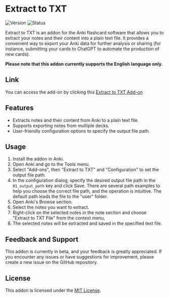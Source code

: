 # Extract to TXT

![Version](https://img.shields.io/badge/version-b1.0.0-blue.svg)
![Status](https://img.shields.io/badge/status-beta-orange.svg)

Extract to TXT is an addon for the Anki flashcard software that allows you to extract your notes and their content into a plain text file. It provides a convenient way to export your Anki data for further analysis or sharing (for instance, submitting your cards to ChatGPT to automate the production of new cards).

**Please note that this addon currently supports the English language only.**

## Link

You can access the add-on by clicking this [Extract to TXT Add-on](https://ankiweb.net/shared/info/1758053224)

## Features

- Extracts notes and their content from Anki to a plain text file.
- Supports exporting notes from multiple decks.
- User-friendly configuration options to specify the output file path.

## Usage

1. Install the addon in Anki.
2. Open Anki and go to the Tools menu.
3. Select "Add-ons", then "Extract to TXT" and "Configuration" to set the output file path.
4. In the configuration dialog, specify the desired output file path in the `01_output_path` key and click Save. There are several path examples to help you choose the correct file path, and the operation is intuitive. The default path leads the file to the "user" folder.
5. Open Anki's Browse section.
6. Select the notes you want to extract.
7. Right-click on the selected notes in the note section and choose "Extract to TXT File" from the context menu.
8. The selected notes will be extracted and saved in the specified text file.

## Feedback and Support

This addon is currently in beta, and your feedback is greatly appreciated. If you encounter any issues or have suggestions for improvement, please create a new issue on the GitHub repository.

## License

This addon is licensed under the [MIT License](LICENSE).
